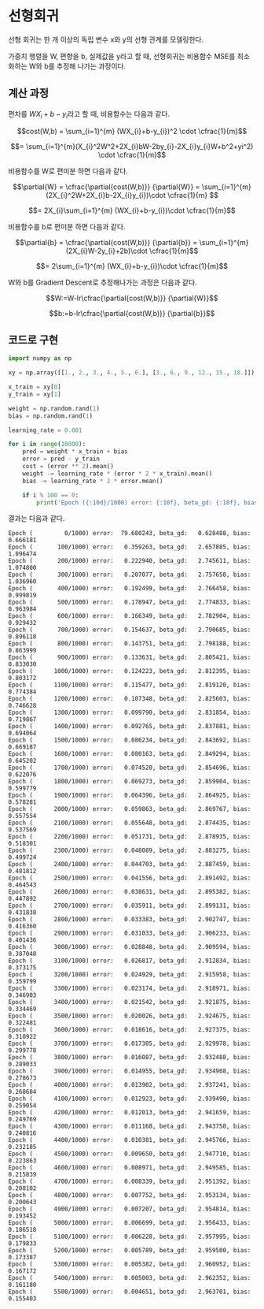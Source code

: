 # 선형회귀


선형 회귀는 한 개 이상의 독립 변수 x와 y의 선형 관계를 모델링한다.

가중치 행렬을 W, 편향을 b, 실제값을 y라고 할 때, 선형회귀는 비용함수 MSE를 최소화하는 W와 b를 추정해 나가는 과정이다.

## 계산 과정

편차를 $WX_{i}+b-y_{i}$라고 할 때, 비용함수는 다음과 같다.

$$cost(W,b) = \sum_{i=1}^{m} (WX_{i}+b-y_{i})^2 \cdot \cfrac{1}{m}$$

$$= \sum_{i=1}^{m}(X_{i}^2W^2+2X_{i}bW-2by_{i}-2X_{i}y_{i}W+b^2+yi^2) \cdot \cfrac{1}{m}$$


비용함수를 W로 편미분 하면 다음과 같다.

$$\partial{W} = \cfrac{\partial{cost(W,b)}} {\partial{W}} = \sum_{i=1}^{m}(2X_{i}^2W+2X_{i}b-2X_{i}y_{i})\cdot \cfrac{1}{m} $$

$$= 2X_{i}\sum_{i=1}^{m} (WX_{i}+b-y_{i})\cdot \cfrac{1}{m}$$

비용함수를 b로 편미분 하면 다음과 같다.

$$\partial{b} = \cfrac{\partial{cost(W,b)}} {\partial{b}} = \sum_{i=1}^{m}(2X_{i}W-2y_{i}+2b)\cdot \cfrac{1}{m}$$

$$= 2\sum_{i=1}^{m} (WX_{i}+b-y_{i})\cdot \cfrac{1}{m}$$


W와 b를 Gradient Descent로 추정해나가는 과정은 다음과 같다.

$$W:=W-lr\cfrac{\partial{cost(W,b)}} {\partial{W}}$$

$$b:=b-lr\cfrac{\partial{cost(W,b)}} {\partial{b}}$$

## 코드로 구현

```python
import numpy as np

xy = np.array([[1., 2., 3., 4., 5., 6.], [3., 6., 9., 12., 15., 18.]])

x_train = xy[0]
y_train = xy[1]

weight = np.random.rand(1)
bias = np.random.rand(1)

learning_rate = 0.001

for i in range(10000):
    pred = weight * x_train + bias
    error = pred - y_train
    cost = (error ** 2).mean()
    weight -= learning_rate * (error * 2 * x_train).mean()
    bias -= learning_rate * 2 * error.mean()

    if i % 100 == 0:
        print('Epoch ({:10d}/1000) error: {:10f}, beta_gd: {:10f}, bias: {:10f}'.format(i, cost, weight.item(), bias.item()))
```

결과는 다음과 같다.

```
Epoch (         0/1000) error:  79.680243, beta_gd:   0.628488, bias:   0.666181
Epoch (       100/1000) error:   0.359263, beta_gd:   2.657885, bias:   1.096474
Epoch (       200/1000) error:   0.222940, beta_gd:   2.745611, bias:   1.074800
Epoch (       300/1000) error:   0.207077, beta_gd:   2.757658, bias:   1.036960
Epoch (       400/1000) error:   0.192499, beta_gd:   2.766458, bias:   0.999819
Epoch (       500/1000) error:   0.178947, beta_gd:   2.774833, bias:   0.963984
Epoch (       600/1000) error:   0.166349, beta_gd:   2.782904, bias:   0.929432
Epoch (       700/1000) error:   0.154637, beta_gd:   2.790685, bias:   0.896118
Epoch (       800/1000) error:   0.143751, beta_gd:   2.798188, bias:   0.863999
Epoch (       900/1000) error:   0.133631, beta_gd:   2.805421, bias:   0.833030
Epoch (      1000/1000) error:   0.124223, beta_gd:   2.812395, bias:   0.803172
Epoch (      1100/1000) error:   0.115477, beta_gd:   2.819120, bias:   0.774384
Epoch (      1200/1000) error:   0.107348, beta_gd:   2.825603, bias:   0.746628
Epoch (      1300/1000) error:   0.099790, beta_gd:   2.831854, bias:   0.719867
Epoch (      1400/1000) error:   0.092765, beta_gd:   2.837881, bias:   0.694064
Epoch (      1500/1000) error:   0.086234, beta_gd:   2.843692, bias:   0.669187
Epoch (      1600/1000) error:   0.080163, beta_gd:   2.849294, bias:   0.645202
Epoch (      1700/1000) error:   0.074520, beta_gd:   2.854696, bias:   0.622076
Epoch (      1800/1000) error:   0.069273, beta_gd:   2.859904, bias:   0.599779
Epoch (      1900/1000) error:   0.064396, beta_gd:   2.864925, bias:   0.578281
Epoch (      2000/1000) error:   0.059863, beta_gd:   2.869767, bias:   0.557554
Epoch (      2100/1000) error:   0.055648, beta_gd:   2.874435, bias:   0.537569
Epoch (      2200/1000) error:   0.051731, beta_gd:   2.878935, bias:   0.518301
Epoch (      2300/1000) error:   0.048089, beta_gd:   2.883275, bias:   0.499724
Epoch (      2400/1000) error:   0.044703, beta_gd:   2.887459, bias:   0.481812
Epoch (      2500/1000) error:   0.041556, beta_gd:   2.891492, bias:   0.464543
Epoch (      2600/1000) error:   0.038631, beta_gd:   2.895382, bias:   0.447892
Epoch (      2700/1000) error:   0.035911, beta_gd:   2.899131, bias:   0.431838
Epoch (      2800/1000) error:   0.033383, beta_gd:   2.902747, bias:   0.416360
Epoch (      2900/1000) error:   0.031033, beta_gd:   2.906233, bias:   0.401436
Epoch (      3000/1000) error:   0.028848, beta_gd:   2.909594, bias:   0.387048
Epoch (      3100/1000) error:   0.026817, beta_gd:   2.912834, bias:   0.373175
Epoch (      3200/1000) error:   0.024929, beta_gd:   2.915958, bias:   0.359799
Epoch (      3300/1000) error:   0.023174, beta_gd:   2.918971, bias:   0.346903
Epoch (      3400/1000) error:   0.021542, beta_gd:   2.921875, bias:   0.334469
Epoch (      3500/1000) error:   0.020026, beta_gd:   2.924675, bias:   0.322481
Epoch (      3600/1000) error:   0.018616, beta_gd:   2.927375, bias:   0.310922
Epoch (      3700/1000) error:   0.017305, beta_gd:   2.929978, bias:   0.299778
Epoch (      3800/1000) error:   0.016087, beta_gd:   2.932488, bias:   0.289033
Epoch (      3900/1000) error:   0.014955, beta_gd:   2.934908, bias:   0.278673
Epoch (      4000/1000) error:   0.013902, beta_gd:   2.937241, bias:   0.268684
Epoch (      4100/1000) error:   0.012923, beta_gd:   2.939490, bias:   0.259054
Epoch (      4200/1000) error:   0.012013, beta_gd:   2.941659, bias:   0.249769
Epoch (      4300/1000) error:   0.011168, beta_gd:   2.943750, bias:   0.240816
Epoch (      4400/1000) error:   0.010381, beta_gd:   2.945766, bias:   0.232185
Epoch (      4500/1000) error:   0.009650, beta_gd:   2.947710, bias:   0.223863
Epoch (      4600/1000) error:   0.008971, beta_gd:   2.949585, bias:   0.215839
Epoch (      4700/1000) error:   0.008339, beta_gd:   2.951392, bias:   0.208102
Epoch (      4800/1000) error:   0.007752, beta_gd:   2.953134, bias:   0.200643
Epoch (      4900/1000) error:   0.007207, beta_gd:   2.954814, bias:   0.193452
Epoch (      5000/1000) error:   0.006699, beta_gd:   2.956433, bias:   0.186518
Epoch (      5100/1000) error:   0.006228, beta_gd:   2.957995, bias:   0.179833
Epoch (      5200/1000) error:   0.005789, beta_gd:   2.959500, bias:   0.173387
Epoch (      5300/1000) error:   0.005382, beta_gd:   2.960952, bias:   0.167172
Epoch (      5400/1000) error:   0.005003, beta_gd:   2.962352, bias:   0.161180
Epoch (      5500/1000) error:   0.004651, beta_gd:   2.963701, bias:   0.155403

```

